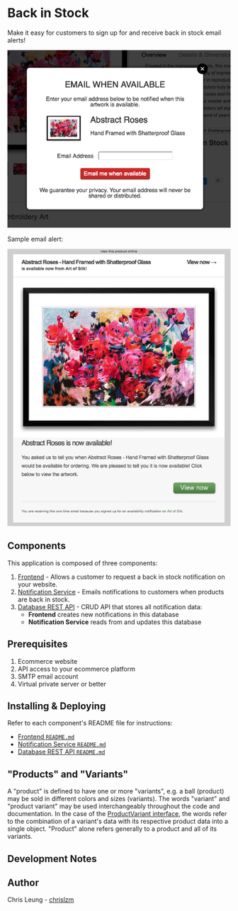# Back in Stock

Make it easy for customers to sign up for and receive back in stock email alerts!

![Example Notification Form](FrontEnd/doc/sample2.png "Example Notification Form")

Sample email alert:

![Example Email Notification](NotificationService/doc/sample.png "Example Email Notification")

## Components

This application is composed of three components:

1. [Frontend](FrontEnd) - Allows a customer to request a back in stock notification on your website.
2. [Notification Service](NotificationService) - Emails notifications to customers when products are back in stock.
3. [Database REST API](RestApi) - CRUD API that stores all notification data:
    * **Frontend** creates new notifications in this database
    * **Notification Service** reads from and updates this database

## Prerequisites

1. Ecommerce website
2. API access to your ecommerce platform
3. SMTP email account
4. Virtual private server or better

## Installing & Deploying

Refer to each component's README file for instructions:
* [Frontend `README.md`](FrontEnd/README.md)
* [Notification Service `README.md`](NotificationService/README.md)
* [Database REST API `README.md`](RestApi/README.md)

## "Products" and "Variants"

A "product" is defined to have one or more "variants", e.g. a ball (product) may be sold in different colors and sizes (variants). The words "variant" and "product variant" may be used interchangeably throughout the code and documentation. In the case of the [ProductVariant interface](Objects/src/main/java/com/chrisleung/notifications/objects/ProductVariant.java), the words refer to the combination of a variant's data with its respective product data into a single object. "Product" alone refers generally to a product and all of its variants.

## Development Notes



## Author

Chris Leung - [chrislzm](https://github.com/chrislzm)
